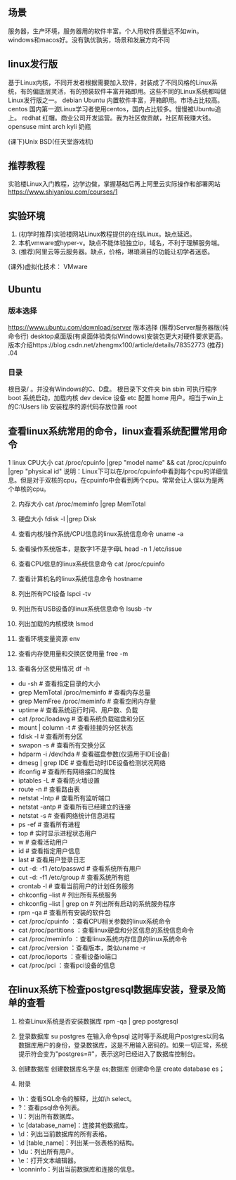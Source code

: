 ## 场景
服务器，生产环境，服务器用的软件丰富。个人用软件质量远不如win。
windows和macos好。没有孰优孰劣，场景和发展方向不同

## linux发行版
基于Linux内核，不同开发者根据需要加入软件，封装成了不同风格的Linux系统，有的偏底层灵活，有的预装软件丰富开箱即用。这些不同的Linux系统都叫做Linux发行版之一。
debian Ubuntu  内置软件丰富，开箱即用。市场占比较高。
centos  国内第一波Linux学习者使用centos，国内占比较多。慢慢被Ubuntu追上。
redhat  红帽。商业公司开发运营。我为社区做贡献，社区帮我赚大钱。
opensuse mint arch kyli  奶瓶   

(课下)Unix  BSD(任天堂游戏机)

## 推荐教程
实验楼Linux入门教程，边学边做，掌握基础后再上阿里云实际操作和部署网站
https://www.shiyanlou.com/courses/1

## 实验环境
1. (初学时推荐)实验楼网站Linux教程提供的在线Linux。缺点延迟。
2. 本机vmware或hyper-v。缺点不能体验独立ip，域名，不利于理解服务端。
3. (推荐)阿里云等云服务器。缺点，价格，琳琅满目的功能让初学者迷惑。

(课外)虚拟化技术：
VMware 



## Ubuntu
### 版本选择
https://www.ubuntu.com/download/server
版本选择
(推荐)Server服务器版(纯命令行)  desktop桌面版(有桌面体验类似Windows)安装包更大对硬件要求更高。
版本介绍https://blog.csdn.net/zhengmx100/article/details/78352773
(推荐) .04

### 目录
根目录/  。并没有Windows的C、D盘。
根目录下文件夹
bin sbin 可执行程序
boot  系统启动，加载内核
dev  device  设备
etc  配置
home  用户。相当于win上的C:\Users
lib  安装程序的源代码存放位置
root  






## 查看linux系统常用的命令，linux查看系统配置常用命令
1 linux CPU大小
cat /proc/cpuinfo |grep "model name" && cat /proc/cpuinfo |grep "physical id"
说明：Linux下可以在/proc/cpuinfo中看到每个cpu的详细信息。但是对于双核的cpu，在cpuinfo中会看到两个cpu。常常会让人误以为是两个单核的cpu。

2. 内存大小
cat /proc/meminfo |grep MemTotal

3. 硬盘大小
fdisk -l |grep Disk

4. 查看内核/操作系统/CPU信息的linux系统信息命令
uname -a 

5. 查看操作系统版本，是数字1不是字母L
head -n 1 /etc/issue

6. 查看CPU信息的linux系统信息命令
cat /proc/cpuinfo

7. 查看计算机名的linux系统信息命令
hostname

8. 列出所有PCI设备
lspci -tv

9. 列出所有USB设备的linux系统信息命令
lsusb -tv

10. 列出加载的内核模块
lsmod
11. 查看环境变量资源
env
12. 查看内存使用量和交换区使用量
free -m 
13. 查看各分区使用情况
df -h

- du -sh # 查看指定目录的大小
- grep MemTotal /proc/meminfo # 查看内存总量
- grep MemFree /proc/meminfo # 查看空闲内存量
- uptime # 查看系统运行时间、用户数、负载
- cat /proc/loadavg # 查看系统负载磁盘和分区
- mount | column -t # 查看挂接的分区状态
- fdisk -l # 查看所有分区
- swapon -s # 查看所有交换分区
- hdparm -i /dev/hda # 查看磁盘参数(仅适用于IDE设备)
- dmesg | grep IDE # 查看启动时IDE设备检测状况网络
- ifconfig # 查看所有网络接口的属性
- iptables -L # 查看防火墙设置
- route -n # 查看路由表
- netstat -lntp # 查看所有监听端口
- netstat -antp # 查看所有已经建立的连接
- netstat -s # 查看网络统计信息进程
- ps -ef # 查看所有进程
- top # 实时显示进程状态用户
- w # 查看活动用户
- id # 查看指定用户信息
- last # 查看用户登录日志
- cut -d: -f1 /etc/passwd # 查看系统所有用户
- cut -d: -f1 /etc/group # 查看系统所有组
- crontab -l # 查看当前用户的计划任务服务
- chkconfig –list # 列出所有系统服务
- chkconfig –list | grep on # 列出所有启动的系统服务程序
- rpm -qa # 查看所有安装的软件包
- cat /proc/cpuinfo ：查看CPU相关参数的linux系统命令
- cat /proc/partitions ：查看linux硬盘和分区信息的系统信息命令
- cat /proc/meminfo ：查看linux系统内存信息的linux系统命令
- cat /proc/version ：查看版本，类似uname -r
- cat /proc/ioports ：查看设备io端口
- cat /proc/pci ：查看pci设备的信息



## 在linux系统下检查postgresql数据库安装，登录及简单的查看

1. 检查Linux系统是否安装数据库
rpm -qa | grep postgresql

2. 登录数据库
su postgres  在输入命令psql
这时等于系统用户postgres以同名数据库用户的身份，登录数据库，这是不用输入密码的。如果一切正常，系统提示符会变为"postgres=#"，表示这时已经进入了数据库控制台。

3. 创建数据库
创建数据库名字是 es;数据库    创建命令是   create database es；

4.  附录

- \h：查看SQL命令的解释，比如\h select。
- \?：查看psql命令列表。
- \l：列出所有数据库。
- \c [database_name]：连接其他数据库。
- \d：列出当前数据库的所有表格。
- \d [table_name]：列出某一张表格的结构。
- \du：列出所有用户。
- \e：打开文本编辑器。
- \conninfo：列出当前数据库和连接的信息。

